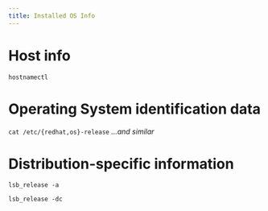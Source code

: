 ```yaml
---
title: Installed OS Info
---
```


# Host info

`hostnamectl`  

# Operating System identification data

`cat /etc/{redhat,os}-release` _...and similar_

# Distribution-specific information

`lsb_release -a`

`lsb_release -dc`
